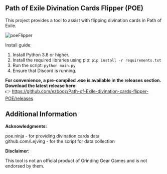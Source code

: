## Path of Exile Divination Cards Flipper (POE)

This project provides a tool to assist with flipping divination cards in Path of Exile.

![poeFlipper](https://github.com/user-attachments/assets/c21de059-5dbc-49ce-a133-35c7bb634668)


Install guide:
1. Install Python 3.8 or higher.
2. Install the required libraries using pip: `pip install -r requirements.txt`
3. Run the script: `python main.py`
4. Ensure that Discord is running.

**For convenience, a pre-compiled .exe is available in the releases section.  
Download the latest release here:**  
👉 https://github.com/ezbooz/Path-of-Exile-divination-cards-flipper-POE/releases



## Additional Information
**Acknowledgments:**

  poe.ninja - for providing divination cards data  
  github.com/Lejving - for the script for data collection


**Disclaimer:**

  This tool is not an official product of Grinding Gear Games and is not endorsed by them.
